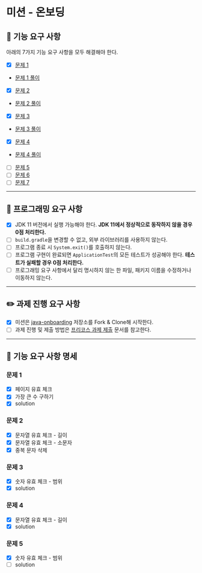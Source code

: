 # 미션 - 온보딩
## :rocket: 기능 요구 사항
아래의 7가지 기능 요구 사항을 모두 해결해야 한다.
- [x] [문제 1](./docs/PROBLEM1.md)
- [문제 1 풀이](./src/main/java/onboarding/Problem1.java) 
- [x] [문제 2](./docs/PROBLEM2.md)
- [문제 2 풀이](./src/main/java/onboarding/Problem2.java)
- [x] [문제 3](./docs/PROBLEM3.md)
- [문제 3 풀이](./src/main/java/onboarding/Problem3.java)
- [x] [문제 4](./docs/PROBLEM4.md)
- [문제 4 풀이](./src/main/java/onboarding/Problem4.java)
- [ ] [문제 5](./docs/PROBLEM5.md)
- [ ] [문제 6](./docs/PROBLEM6.md)
- [ ] [문제 7](./docs/PROBLEM7.md)
---
## 🎯 프로그래밍 요구 사항
- [x] JDK 11 버전에서 실행 가능해야 한다. **JDK 11에서 정상적으로 동작하지 않을 경우 0점 처리한다.**
- [ ] `build.gradle`을 변경할 수 없고, 외부 라이브러리를 사용하지 않는다.
- [ ] 프로그램 종료 시 `System.exit()`를 호출하지 않는다.
- [ ]  프로그램 구현이 완료되면 `ApplicationTest`의 모든 테스트가 성공해야 한다. **테스트가 실패할 경우 0점 처리한다.**
- [ ] 프로그래밍 요구 사항에서 달리 명시하지 않는 한 파일, 패키지 이름을 수정하거나 이동하지 않는다.
---
## ✏️ 과제 진행 요구 사항
- [x]  미션은 [java-onboarding](https://github.com/woowacourse-precourse/java-onboarding) 저장소를 Fork & Clone해 시작한다.
- [ ]  과제 진행 및 제출 방법은 [프리코스 과제 제출](https://github.com/woowacourse/woowacourse-docs/tree/master/precourse) 문서를 참고한다.
---
## 📑 기능 요구 사항 명세
### 문제 1
- [x] 페이지 유효 체크
- [x] 가장 큰 수 구하기
- [x] solution
### 문제 2
- [x] 문자열 유효 체크 - 길이
- [x] 문자열 유효 체크 - 소문자
- [x] 중복 문자 삭제
### 문제 3
- [x] 숫자 유효 체크 - 범위
- [x] solution
### 문제 4
- [x] 문자열 유효 체크 - 길이
- [x] solution
### 문제 5
- [x] 숫자 유효 체크 - 범위
- [ ] solution